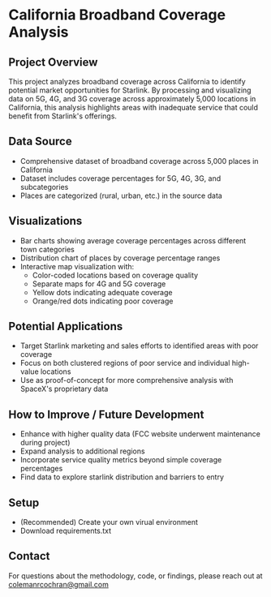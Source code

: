 # California Broadband Coverage Analysis

## Project Overview
This project analyzes broadband coverage across California to identify potential market opportunities for Starlink. By processing and visualizing data on 5G, 4G, and 3G coverage across approximately 5,000 locations in California, this analysis highlights areas with inadequate service that could benefit from Starlink's offerings.

## Data Source
- Comprehensive dataset of broadband coverage across 5,000 places in California
- Dataset includes coverage percentages for 5G, 4G, 3G, and subcategories
- Places are categorized (rural, urban, etc.) in the source data

## Visualizations
- Bar charts showing average coverage percentages across different town categories
- Distribution chart of places by coverage percentage ranges
- Interactive map visualization with:
  - Color-coded locations based on coverage quality
  - Separate maps for 4G and 5G coverage
  - Yellow dots indicating adequate coverage
  - Orange/red dots indicating poor coverage

## Potential Applications
- Target Starlink marketing and sales efforts to identified areas with poor coverage
- Focus on both clustered regions of poor service and individual high-value locations
- Use as proof-of-concept for more comprehensive analysis with SpaceX's proprietary data

## How to Improve / Future Development
- Enhance with higher quality data (FCC website underwent maintenance during project)
- Expand analysis to additional regions
- Incorporate service quality metrics beyond simple coverage percentages
- Find data to explore starlink distribution and barriers to entry

## Setup
- (Recommended) Create your own virual environment
- Download requirements.txt

## Contact
For questions about the methodology, code, or findings, please reach out at colemanrcochran@gmail.com